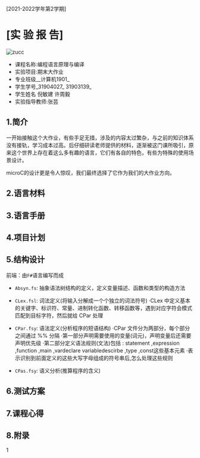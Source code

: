[2021-2022学年第2学期]

# [**实 验 报 告**]

![zucc](D:\GitDownLoad\micro_c\README.assets\zucc.png)

- 课程名称:编程语言原理与编译
- 实验项目:期末大作业
- 专业班级__计算机1901_
- 学生学号_31904027_ 31903139_
- 学生姓名 倪敏建  许周毅
- 实验指导教师:张芸



## 1.简介

一开始接触这个大作业，有些手足无措，涉及的内容太过繁杂，与之前的知识体系没有接轨，学习成本过高。后仔细研读老师提供的材料，逐渐被这门课所吸引，原来这个世界上存在着这么多有趣的语言，它们有各自的特色，有些为特殊的使用场景设计。

microC的设计更是令人惊叹，我们最终选择了它作为我们的大作业方向。



## 2.语言材料



## 3.语言手册



## 4.项目计划



## 5.结构设计
前端：由`F#`语言编写而成  

- `Absyn.fs`: 抽象语法树结构的定义，定义变量描述、函数和类型的构造方法
- `CLex.fsl`: 词法定义(将输入分解成一个个独立的词法符号)
  ·CLex 中定义基本的关键字、标识符、常量、进制转化函数、转移函数等，遇到对应字符会模式匹配到目标字符，然后就给 CPar 处理
- `CPar.fsy`: 语法定义(分析程序的短语结构)
  ·CPar 文件分为两部分，每个部分之间通过 %% 分隔
  ·第一部分声明需要使用的变量(词元)，声明变量后还需要声明优先级
  ·第二部分定义语法规则(文法)包括 : statement ,expression ,function ,main ,vardeclare variabledescirbe ,type ,const这些基本元素
  ·表示识别到前面定义的这些大写字母组成的符号串后,怎么处理这些规则

- `CPas.fsy`: 语义分析(推算程序的含义)



## 6.测试方案



## 7.课程心得



## 8.附录

1



